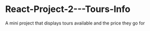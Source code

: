 # React-Project-2---Tours-Info
A mini project that displays tours available and the price they go for
